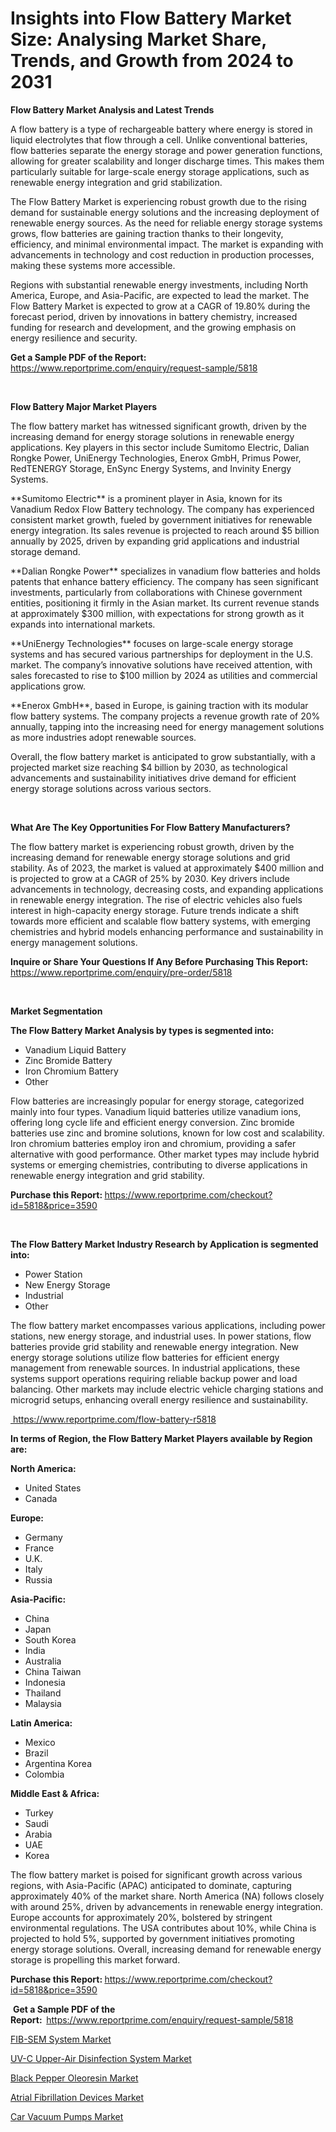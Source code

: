 <p><h1>Insights into Flow Battery Market Size: Analysing Market Share, Trends, and Growth from 2024 to 2031</h1></p><p><strong>Flow Battery Market Analysis and Latest Trends</strong></p>
<p><p>A flow battery is a type of rechargeable battery where energy is stored in liquid electrolytes that flow through a cell. Unlike conventional batteries, flow batteries separate the energy storage and power generation functions, allowing for greater scalability and longer discharge times. This makes them particularly suitable for large-scale energy storage applications, such as renewable energy integration and grid stabilization.</p><p>The Flow Battery Market is experiencing robust growth due to the rising demand for sustainable energy solutions and the increasing deployment of renewable energy sources. As the need for reliable energy storage systems grows, flow batteries are gaining traction thanks to their longevity, efficiency, and minimal environmental impact. The market is expanding with advancements in technology and cost reduction in production processes, making these systems more accessible.</p><p>Regions with substantial renewable energy investments, including North America, Europe, and Asia-Pacific, are expected to lead the market. The Flow Battery Market is expected to grow at a CAGR of 19.80% during the forecast period, driven by innovations in battery chemistry, increased funding for research and development, and the growing emphasis on energy resilience and security.</p></p>
<p><strong>Get a Sample PDF of the Report:&nbsp;</strong> <a href="https://www.reportprime.com/enquiry/request-sample/5818">https://www.reportprime.com/enquiry/request-sample/5818</a></p>
<p>&nbsp;</p>
<p><strong>Flow Battery Major Market Players</strong></p>
<p><p>The flow battery market has witnessed significant growth, driven by the increasing demand for energy storage solutions in renewable energy applications. Key players in this sector include Sumitomo Electric, Dalian Rongke Power, UniEnergy Technologies, Enerox GmbH, Primus Power, RedTENERGY Storage, EnSync Energy Systems, and Invinity Energy Systems.</p><p>**Sumitomo Electric** is a prominent player in Asia, known for its Vanadium Redox Flow Battery technology. The company has experienced consistent market growth, fueled by government initiatives for renewable energy integration. Its sales revenue is projected to reach around $5 billion annually by 2025, driven by expanding grid applications and industrial storage demand.</p><p>**Dalian Rongke Power** specializes in vanadium flow batteries and holds patents that enhance battery efficiency. The company has seen significant investments, particularly from collaborations with Chinese government entities, positioning it firmly in the Asian market. Its current revenue stands at approximately $300 million, with expectations for strong growth as it expands into international markets.</p><p>**UniEnergy Technologies** focuses on large-scale energy storage systems and has secured various partnerships for deployment in the U.S. market. The company’s innovative solutions have received attention, with sales forecasted to rise to $100 million by 2024 as utilities and commercial applications grow.</p><p>**Enerox GmbH**, based in Europe, is gaining traction with its modular flow battery systems. The company projects a revenue growth rate of 20% annually, tapping into the increasing need for energy management solutions as more industries adopt renewable sources.</p><p>Overall, the flow battery market is anticipated to grow substantially, with a projected market size reaching $4 billion by 2030, as technological advancements and sustainability initiatives drive demand for efficient energy storage solutions across various sectors.</p></p>
<p>&nbsp;</p>
<p><strong>What Are The Key Opportunities For Flow Battery Manufacturers?</strong></p>
<p><p>The flow battery market is experiencing robust growth, driven by the increasing demand for renewable energy storage solutions and grid stability. As of 2023, the market is valued at approximately $400 million and is projected to grow at a CAGR of 25% by 2030. Key drivers include advancements in technology, decreasing costs, and expanding applications in renewable energy integration. The rise of electric vehicles also fuels interest in high-capacity energy storage. Future trends indicate a shift towards more efficient and scalable flow battery systems, with emerging chemistries and hybrid models enhancing performance and sustainability in energy management solutions.</p></p>
<p><strong>Inquire or Share Your Questions If Any Before Purchasing This Report:</strong> <a href="https://www.reportprime.com/enquiry/pre-order/5818">https://www.reportprime.com/enquiry/pre-order/5818</a></p>
<p>&nbsp;</p>
<p><strong>Market Segmentation</strong></p>
<p><strong>The Flow Battery Market Analysis by types is segmented into:</strong></p>
<p><ul><li>Vanadium Liquid Battery</li><li>Zinc Bromide Battery</li><li>Iron Chromium Battery</li><li>Other</li></ul></p>
<p><p>Flow batteries are increasingly popular for energy storage, categorized mainly into four types. Vanadium liquid batteries utilize vanadium ions, offering long cycle life and efficient energy conversion. Zinc bromide batteries use zinc and bromine solutions, known for low cost and scalability. Iron chromium batteries employ iron and chromium, providing a safer alternative with good performance. Other market types may include hybrid systems or emerging chemistries, contributing to diverse applications in renewable energy integration and grid stability.</p></p>
<p><strong>Purchase this Report:&nbsp;</strong><a href="https://www.reportprime.com/checkout?id=5818&price=3590">https://www.reportprime.com/checkout?id=5818&price=3590</a></p>
<p>&nbsp;</p>
<p><strong>The Flow Battery Market Industry Research by Application is segmented into:</strong></p>
<p><ul><li>Power Station</li><li>New Energy Storage</li><li>Industrial</li><li>Other</li></ul></p>
<p><p>The flow battery market encompasses various applications, including power stations, new energy storage, and industrial uses. In power stations, flow batteries provide grid stability and renewable energy integration. New energy storage solutions utilize flow batteries for efficient energy management from renewable sources. In industrial applications, these systems support operations requiring reliable backup power and load balancing. Other markets may include electric vehicle charging stations and microgrid setups, enhancing overall energy resilience and sustainability.</p></p>
<p><a href="https://www.reportprime.com/flow-battery-r5818">&nbsp;https://www.reportprime.com/flow-battery-r5818</a></p>
<p><strong>In terms of Region, the Flow Battery Market Players available by Region are:</strong></p>
<p>
    <p> <strong> North America: </strong>
        <ul>
            <li>United States</li>
            <li>Canada</li>
        </ul>
        </p> 
    <p> <strong> Europe: </strong>
        <ul>
            <li>Germany</li>
            <li>France</li>
            <li>U.K.</li>
            <li>Italy</li>
            <li>Russia</li>
        </ul>
        </p> 
    <p> <strong> Asia-Pacific: </strong>
        <ul>
            <li>China</li>
            <li>Japan</li>
            <li>South Korea</li>
            <li>India</li>
            <li>Australia</li>
            <li>China Taiwan</li>
            <li>Indonesia</li>
            <li>Thailand</li>
            <li>Malaysia</li>
        </ul>
        </p> 
    <p> <strong> Latin America: </strong>
        <ul>
            <li>Mexico</li>
            <li>Brazil</li>
            <li>Argentina Korea</li>
            <li>Colombia</li>
        </ul>
        </p> 
    <p> <strong> Middle East & Africa: </strong>
        <ul>
            <li>Turkey</li>
            <li>Saudi</li>
            <li>Arabia</li>
            <li>UAE</li>
            <li>Korea</li>
        </ul>
    </p>
    </p>
<p><p>The flow battery market is poised for significant growth across various regions, with Asia-Pacific (APAC) anticipated to dominate, capturing approximately 40% of the market share. North America (NA) follows closely with around 25%, driven by advancements in renewable energy integration. Europe accounts for approximately 20%, bolstered by stringent environmental regulations. The USA contributes about 10%, while China is projected to hold 5%, supported by government initiatives promoting energy storage solutions. Overall, increasing demand for renewable energy storage is propelling this market forward.</p></p>
<p><strong>Purchase this Report: </strong><a href="https://www.reportprime.com/checkout?id=5818&price=3590">https://www.reportprime.com/checkout?id=5818&price=3590</a></p>
<p>&nbsp;<strong>Get a Sample PDF of the Report:&nbsp;&nbsp;</strong><a href="https://www.reportprime.com/enquiry/request-sample/5818">https://www.reportprime.com/enquiry/request-sample/5818</a></p>
<p><strong></strong></p>
<p><p><a href="https://issuu.com/reportprime-2/docs/fib-sem-system-market-size-2030.ppt_63e9858a00c97b">FIB-SEM System Market</a></p><p><a href="https://issuu.com/reportprime-2/docs/uv-c-upper-air-disinfection-system-_0108ae753907b2">UV-C Upper-Air Disinfection System Market</a></p><p><a href="https://www.linkedin.com/pulse/how-black-pepper-oleoresin-market-evolve-growth-analysis-year-hgbvc?trackingId=0S8d9viySF%2BJZIYfSvou5Q%3D%3D">Black Pepper Oleoresin Market</a></p><p><a href="https://www.linkedin.com/pulse/atrial-fibrillation-devices-market-global-regional-analysis-i7f0c?trackingId=H1Yf5Mi7RTq6LiyKkzYkrQ%3D%3D">Atrial Fibrillation Devices Market</a></p><p><a href="https://medium.com/@hskdk2672/car-vacuum-pumps-market-size-share-trends-analysis-report-by-end-use-passenger-228770ad82ba">Car Vacuum Pumps Market</a></p></p>